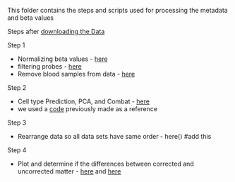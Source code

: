 
This folder contains the steps and scripts used for processing the metadata and beta values 

Steps after [downloading the Data](https://github.com/STAT540-UBC/team_Methylhomies/blob/master/data/processed_data/Acquiring%20GEO%20meta%20data.Rmd)



Step 1
- Normalizing beta values - [here](https://github.com/STAT540-UBC/team_Methylhomies/blob/master/data/processed_data/Normalization%20of%20Beta%20Data.Rmd)
- filtering probes - [here](https://github.com/STAT540-UBC/team_Methylhomies/blob/master/data/processed_data/Probe%20Filtering.Rmd)
- Remove blood samples from data - [here](https://github.com/STAT540-UBC/team_Methylhomies/blob/master/data/processed_data/Create.brain.only.Rmd)

Step 2
- Cell type Prediction, PCA, and Combat - [here](https://github.com/STAT540-UBC/team_Methylhomies/blob/master/data/processed_data/PCA.Rmd) 
- we used a [code](https://github.com/STAT540-UBC/team_Methylhomies/blob/master/src/PCA%20%26%20ComBat.Rmd) previously made as a reference 

Step 3 
- Rearrange data so all data sets have same order - here() #add this

Step 4
- Plot and determine if the differences between corrected and uncorrected matter - [here](https://github.com/STAT540-UBC/team_Methylhomies/blob/master/data/processed_data/Correction_matters.md) and [here](analysis_script_v2.Rmd)

